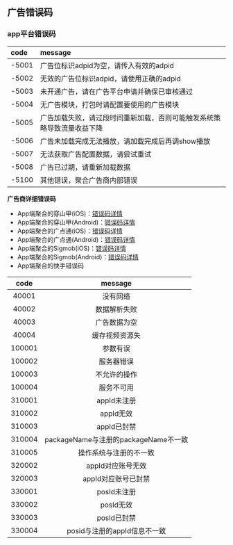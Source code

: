 ## 广告错误码

### app平台错误码

code|message|
:-|:-|
-5001|广告位标识adpid为空，请传入有效的adpid
-5002|无效的广告位标识adpid，请使用正确的adpid
-5003|未开通广告，请在广告平台申请并确保已审核通过
-5004|无广告模块，打包时请配置要使用的广告模块
-5005|广告加载失败，请过段时间重新加载，否则可能触发系统策略导致流量收益下降
-5006|广告未加载完成无法播放，请加载完成后再调show播放
-5007|无法获取广告配置数据，请尝试重试
-5008|广告已过期，请重新加载数据
-5100|其他错误，聚合广告商内部错误


**广告商详细错误码**
- App端聚合的穿山甲(iOS)：[错误码详情](https://ad.oceanengine.com/union/media/union/download/detail?id=16&docId=5de8d574b1afac00129330d5&osType=ios)
- App端聚合的穿山甲(Android)：[错误码详情](https://ad.oceanengine.com/union/media/union/download/detail?id=4&docId=5de8d9b925b16b00113af0ed&osType=android)
- App端聚合的广点通(iOS)：[错误码详情](https://developers.adnet.qq.com/doc/ios/union/union_debug#%E9%94%99%E8%AF%AF%E7%A0%81)
- App端聚合的广点通(Android)：[错误码详情](https://developers.adnet.qq.com/doc/android/union/union_debug#sdk%20%E9%94%99%E8%AF%AF%E7%A0%81)
- App端聚合的Sigmob(iOS)：[错误码详情](https://doc.sigmob.com/#/Sigmob%E4%BD%BF%E7%94%A8%E6%8C%87%E5%8D%97/SDK%E9%9B%86%E6%88%90%E8%AF%B4%E6%98%8E/iOS/%E9%94%99%E8%AF%AF%E7%A0%81/)
- App端聚合的Sigmob(Android)：[错误码详情](https://doc.sigmob.com/#/Sigmob%E4%BD%BF%E7%94%A8%E6%8C%87%E5%8D%97/SDK%E9%9B%86%E6%88%90%E8%AF%B4%E6%98%8E/Android/%E9%94%99%E8%AF%AF%E7%A0%81/)
- App端聚合的快手错误码

|code|message|
|:-:|:-:|
|40001|没有网络|
|40002|数据解析失败|
|40003|广告数据为空|
|40004|缓存视频资源失|
|100001|参数有误|
|100002|服务器错误|
|100003|不允许的操作|
|100004|服务不可用|
|310001|appId未注册|
|310002|appId无效|
|310003|appId已封禁|
|310004|packageName与注册的packageName不一致|
|310005|操作系统与注册的不一致|
|320002|appId对应账号无效|
|320003|appId对应账号已封禁|
|330001|posId未注册|
|330002|posId无效|
|330003|posId已封禁|
|330004|posid与注册的appId信息不一致|
